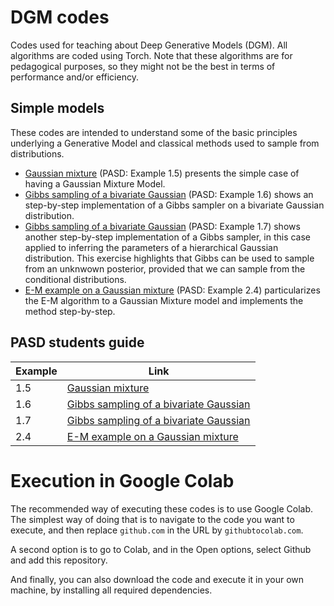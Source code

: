 # DGM codes
Codes used for teaching about Deep Generative Models (DGM). All algorithms are coded using Torch. Note that these algorithms are for pedagogical purposes, so they might not be the best in terms of performance and/or efficiency.

## Simple models
These codes are intended to understand some of the basic principles underlying a Generative Model and classical methods used to sample from distributions. 
* [Gaussian mixture](/simple_models/gaussian_mixture.ipynb) (PASD: Example 1.5) presents the simple case of having a Gaussian Mixture Model.
* [Gibbs sampling of a bivariate Gaussian](/simple_models/gibbs_gaussian.ipynb) (PASD: Example 1.6) shows an step-by-step implementation of a Gibbs sampler on a bivariate Gaussian distribution.
* [Gibbs sampling of a bivariate Gaussian](/simple_models/gibbs_hierarchical_gaussian.ipynb) (PASD: Example 1.7) shows another step-by-step implementation of a Gibbs sampler, in this case applied to inferring the parameters of a hierarchical Gaussian distribution. This exercise highlights that Gibbs can be used to sample from an unknwown posterior, provided that we can sample from the conditional distributions.
* [E-M example on a Gaussian mixture](/simple_models/gaussian_mixture_em.ipynb) (PASD: Example 2.4) particularizes the E-M algorithm to a Gaussian Mixture model and implements the method step-by-step.

## PASD students guide

| Example      | Link |
| ----------- | ----------- |
| 1.5      | [Gaussian mixture](/simple_models/gaussian_mixture.ipynb)       |
| 1.6   | [Gibbs sampling of a bivariate Gaussian](/simple_models/gibbs_gaussian.ipynb)        |
| 1.7   | [Gibbs sampling of a bivariate Gaussian](/simple_models/gibbs_hierarchical_gaussian.ipynb)       |
| 2.4   | [E-M example on a Gaussian mixture](/simple_models/gaussian_mixture_em.ipynb)       |

# Execution in Google Colab

The recommended way of executing these codes is to use Google Colab. The simplest way of doing that is to navigate to the code you want to execute, and then replace `github.com` in the URL by `githubtocolab.com`.

A second option is to go to Colab, and in the Open options, select Github and add this repository.

And finally, you can also download the code and execute it in your own machine, by installing all required dependencies.

